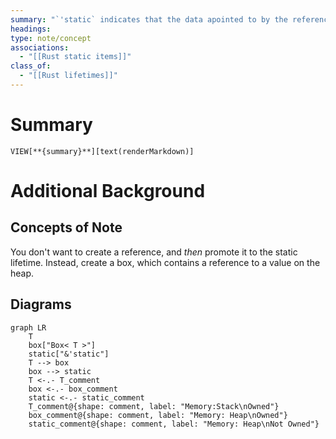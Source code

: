 ```yaml
---
summary: "`'static` indicates that the data apointed to by the reference lives for the remaining lifetime of the running program.<br><br>Two ways to create this: Make a constant with static declaration, or make a string literal with the type `&'static str`."
headings: 
type: note/concept
associations:
  - "[[Rust static items]]"
class_of:
  - "[[Rust lifetimes]]"
---
```

# Summary
`VIEW[**{summary}**][text(renderMarkdown)]`
# Additional Background
## Concepts of Note

You don't want to create a reference, and *then* promote it to the static lifetime. 
Instead, create a box, which contains a reference to a value on the heap.

## Diagrams
```mermaid
graph LR
	T
	box["Box< T >"]
	static["&'static"]
	T --> box
	box --> static
	T <-.- T_comment
	box <-.- box_comment
	static <-.- static_comment
	T_comment@{shape: comment, label: "Memory:Stack\nOwned"}
	box_comment@{shape: comment, label: "Memory: Heap\nOwned"}
	static_comment@{shape: comment, label: "Memory: Heap\nNot Owned"}
```